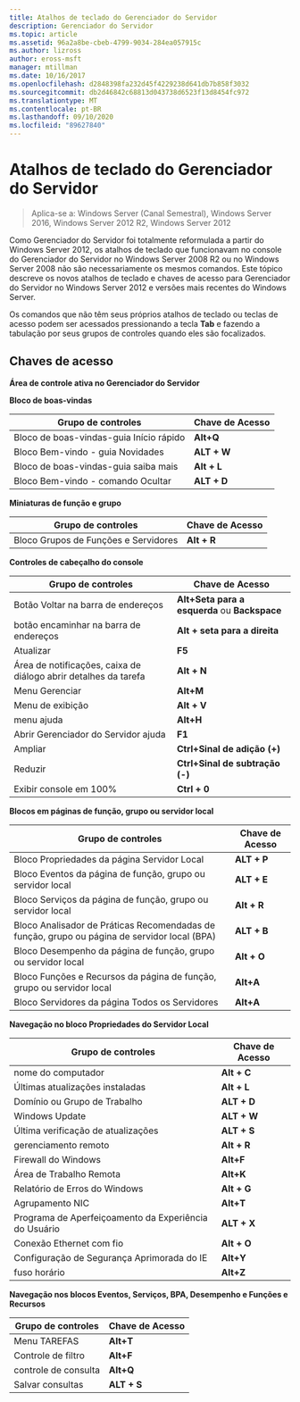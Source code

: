 ```yaml
---
title: Atalhos de teclado do Gerenciador do Servidor
description: Gerenciador do Servidor
ms.topic: article
ms.assetid: 96a2a8be-cbeb-4799-9034-284ea057915c
ms.author: lizross
author: eross-msft
manager: mtillman
ms.date: 10/16/2017
ms.openlocfilehash: d2848398fa232d45f4229238d641db7b858f3032
ms.sourcegitcommit: db2d46842c68813d043738d6523f13d8454fc972
ms.translationtype: MT
ms.contentlocale: pt-BR
ms.lasthandoff: 09/10/2020
ms.locfileid: "89627840"
---
```

# <a name="keyboard-shortcuts-for-server-manager"></a>Atalhos de teclado do Gerenciador do Servidor

>Aplica-se a: Windows Server (Canal Semestral), Windows Server 2016, Windows Server 2012 R2, Windows Server 2012

Como Gerenciador do Servidor foi totalmente reformulada a partir do Windows Server 2012, os atalhos de teclado que funcionavam no console do Gerenciador do Servidor no Windows Server 2008 R2 ou no Windows Server 2008 não são necessariamente os mesmos comandos. Este tópico descreve os novos atalhos de teclado e chaves de acesso para Gerenciador do Servidor no Windows Server 2012 e versões mais recentes do Windows Server.

Os comandos que não têm seus próprios atalhos de teclado ou teclas de acesso podem ser acessados pressionando a tecla **Tab** e fazendo a tabulação por seus grupos de controles quando eles são focalizados.

## <a name="access-keys"></a>Chaves de acesso
**Área de controle ativa no Gerenciador do Servidor**

**Bloco de boas-vindas**

|Grupo de controles|Chave de Acesso|
|---------|-------|
|Bloco de boas-vindas-guia Início rápido|**Alt+Q**|
|Bloco Bem-vindo - guia Novidades|**ALT + W**|
|Bloco de boas-vindas-guia saiba mais|**Alt + L**|
|Bloco Bem-vindo - comando Ocultar|**ALT + D**|

**Miniaturas de função e grupo**

|Grupo de controles|Chave de Acesso|
|---------|-------|
|Bloco Grupos de Funções e Servidores|**Alt + R**|

**Controles de cabeçalho do console**

|Grupo de controles|Chave de Acesso|
|---------|-------|
|Botão Voltar na barra de endereços|**Alt+Seta para a esquerda** ou **Backspace**|
|botão encaminhar na barra de endereços|**Alt + seta para a direita**|
|Atualizar|**F5**|
|Área de notificações, caixa de diálogo abrir detalhes da tarefa|**Alt + N**|
|Menu Gerenciar|**Alt+M**|
|Menu de exibição|**Alt + V**|
|menu ajuda|**Alt+H**|
|Abrir Gerenciador do Servidor ajuda|**F1**|
|Ampliar|**Ctrl+Sinal de adição (+)**|
|Reduzir|**Ctrl+Sinal de subtração (-)**|
|Exibir console em 100%|**Ctrl + 0**|

**Blocos em páginas de função, grupo ou servidor local**

|Grupo de controles|Chave de Acesso|
|---------|-------|
|Bloco Propriedades da página Servidor Local|**ALT + P**|
|Bloco Eventos da página de função, grupo ou servidor local|**ALT + E**|
|Bloco Serviços da página de função, grupo ou servidor local|**Alt + R**|
|Bloco Analisador de Práticas Recomendadas de função, grupo ou página de servidor local (BPA)|**ALT + B**|
|Bloco Desempenho da página de função, grupo ou servidor local|**Alt + O**|
|Bloco Funções e Recursos da página de função, grupo ou servidor local|**Alt+A**|
|Bloco Servidores da página Todos os Servidores|**Alt+A**|

**Navegação no bloco Propriedades do Servidor Local**

|Grupo de controles|Chave de Acesso|
|---------|-------|
|nome do computador|**Alt + C**|
|Últimas atualizações instaladas|**Alt + L**|
|Domínio ou Grupo de Trabalho|**ALT + D**|
|Windows Update|**ALT + W**|
|Última verificação de atualizações|**ALT + S**|
|gerenciamento remoto|**Alt + R**|
|Firewall do Windows|**Alt+F**|
|Área de Trabalho Remota|**Alt+K**|
|Relatório de Erros do Windows|**Alt + G**|
|Agrupamento NIC|**Alt+T**|
|Programa de Aperfeiçoamento da Experiência do Usuário|**ALT + X**|
|Conexão Ethernet com fio|**Alt + O**|
|Configuração de Segurança Aprimorada do IE|**Alt+Y**|
|fuso horário|**Alt+Z**|

**Navegação nos blocos Eventos, Serviços, BPA, Desempenho e Funções e Recursos**

|Grupo de controles|Chave de Acesso|
|---------|-------|
|Menu TAREFAS|**Alt+T**|
|Controle de filtro|**Alt+F**|
|controle de consulta|**Alt+Q**|
|Salvar consultas|**ALT + S**|
